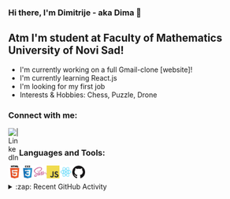 ### Hi there, I'm Dimitrije - aka Dima 👋

## Atm I'm student at Faculty of Mathematics University of Novi Sad!

- I'm currently working on a full Gmail-clone [website]!
- I'm currently learning React.js
- I'm looking for my first job
- Interests & Hobbies: Chess, Puzzle, Drone

### Connect with me:

[<img align="left" alt=" | LinkedIn" width="22px" src="https://cdn.jsdelivr.net/npm/simple-icons@v3/icons/linkedin.svg" />][linkedin]

<br />

### Languages and Tools:

<img align="left" alt="HTML5" width="26px" src="http://raw.githubusercontent.com/github/explore/80688e429a7d4ef2fca1e82350fe8e3517d3494d/topics/html/html.png" />
<img align="left" alt="CSS3" width="26px" src="https://raw.githubusercontent.com/github/explore/80688e429a7d4ef2fca1e82350fe8e3517d3494d/topics/css/css.png" />
<img align="left" alt="Sass" width="26px" src="https://raw.githubusercontent.com/github/explore/80688e429a7d4ef2fca1e82350fe8e3517d3494d/topics/sass/sass.png" />
<img align="left" alt="JavaScript" width="26px" src="https://raw.githubusercontent.com/github/explore/80688e429a7d4ef2fca1e82350fe8e3517d3494d/topics/javascript/javascript.png" />
<img align="left" alt="React" width="26px" src="https://raw.githubusercontent.com/github/explore/80688e429a7d4ef2fca1e82350fe8e3517d3494d/topics/react/react.png" />
<img align="left" alt="GitHub" width="26px" src="https://raw.githubusercontent.com/github/explore/78df643247d429f6cc873026c0622819ad797942/topics/github/github.png" />

<br />
<br />

<details>
<summary>:zap: Recent GitHub Activity</summary>
  
<!--START_SECTION:activity-->
1. [Gmail-clone](https://github.com/Pijano97/gmail-clone)
2. [Amazon-clone](https://github.com/Pijano97/amazon-fullClone)
3. 🗣 Portfolio
<!--END_SECTION:activity-->
</details>

<br />
<br />

[linkedin]: https://www.linkedin.com/in/dimitrije-gadzic-5247aa1b5/
